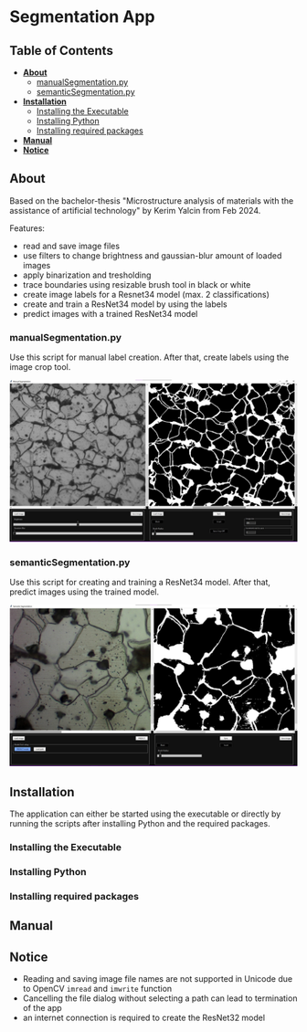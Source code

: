 # Segmentation App
## Table of Contents
* **[About](#about)**
  * [manualSegmentation.py](#manualsegmentationpy)
  * [semanticSegmentation.py](#semanticsegmentationpy)
* **[Installation](#installation)**
  * [Installing the Executable](#installing-the-executable)
  * [Installing Python](#installing-python)
  * [Installing required packages](#installing-required-packages)
* **[Manual](#manual)**
* **[Notice](#notice)**
    
## About
Based on the bachelor-thesis "Microstructure analysis of materials with the assistance of artificial technology" by Kerim Yalcin from Feb 2024. 
  
Features:
* read and save image files
* use filters to change brightness and gaussian-blur amount of loaded images
* apply binarization and tresholding
* trace boundaries using resizable brush tool in black or white
* create image labels for a Resnet34 model (max. 2 classifications)
* create and train a ResNet34 model by using the labels
* predict images with a trained ResNet34 model

### manualSegmentation.py
Use this script for manual label creation. After that, create labels using the image crop tool.

![Image of manualSegmentation.py after loading an image and tracing.](https://github.com/kerimyalcin95/deep-learning-segmentation/raw/main/screenshots/manualSegmentation01.jpg "Screenshot of manualSegmentation.py in action")
### semanticSegmentation.py
Use this script for creating and training a ResNet34 model. After that, predict images using the trained model.

![Image of semanticSegmentation.py after predicting an image using a trained model](https://github.com/kerimyalcin95/deep-learning-segmentation/raw/main/screenshots/semanticSegmentation01.jpg "Screenshot of semanticSegmentation.py in action")
## Installation
The application can either be started using the executable or directly by running the scripts after installing Python and the required packages.
### Installing the Executable
### Installing Python
### Installing required packages
## Manual
## Notice
* Reading and saving image file names are not supported in Unicode due to OpenCV `imread` and `imwrite` function
* Cancelling the file dialog without selecting a path can lead to termination of the app
* an internet connection is required to create the ResNet32 model
